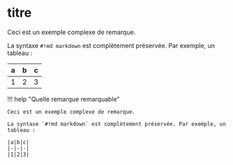 # titre

Ceci est un exemple complexe de remarque. 

La syntaxe `#!md markdown` est complètement préservée. Par exemple, un tableau :

|a|b|c|
|-|-|-|
|1|2|3|

!!! help "Quelle remarque remarquable"

    Ceci est un exemple complexe de remarque. 
    
    La syntaxe `#!md markdown` est complètement préservée. Par exemple, un tableau :

    |a|b|c|
    |-|-|-|
    |1|2|3|